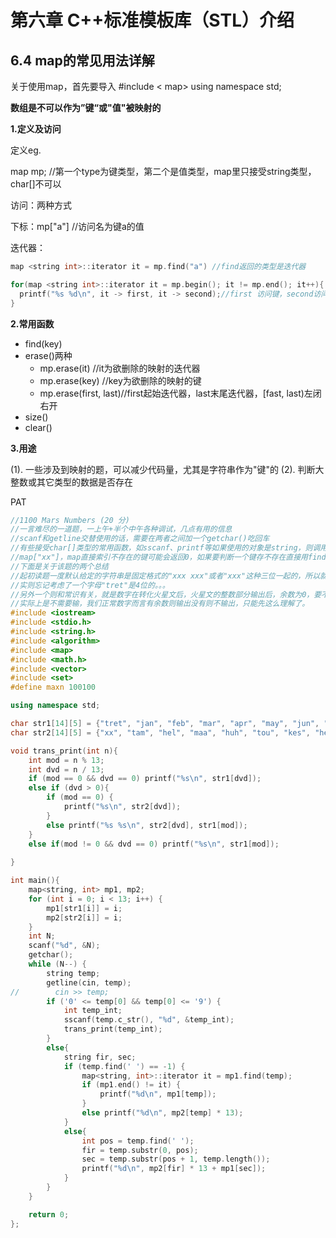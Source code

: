 # 第六章 C++标准模板库（STL）介绍
## 6.4 map的常见用法详解
关于使用map，首先要导入 #include < map>
using namespace std;

**数组是不可以作为”键“或"值"被映射的**

**1.定义及访问**

定义eg.

map <string int> mp; //第一个type为键类型，第二个是值类型，map里只接受string类型，char[]不可以

访问：两种方式

下标：mp["a"] //访问名为键a的值

迭代器：
```C++
map <string int>::iterator it = mp.find("a") //find返回的类型是迭代器

for(map <string int>::iterator it = mp.begin(); it != mp.end(); it++){
  printf("%s %d\n", it -> first, it -> second);//first 访问键，second访问值
}
```


**2.常用函数**
- find(key)
- erase()两种
  - mp.erase(it) //it为欲删除的映射的迭代器
  - mp.erase(key) //key为欲删除的映射的键
  - mp.erase(first, last)//first起始迭代器，last末尾迭代器，[fast, last)左闭右开
- size()
- clear()


**3.用途**

(1). 一些涉及到映射的题，可以减少代码量，尤其是字符串作为"键"的
(2). 判断大整数或其它类型的数据是否存在


PAT

```C++
//1100 Mars Numbers (20 分)
//一言难尽的一道题，一上午+半个中午各种调试，几点有用的信息
//scanf和getline交替使用的话，需要在两者之间加一个getchar()吃回车
//有些接受char[]类型的常用函数，如sscanf、printf等如果使用的对象是string，则调用.c_str()转化成char[]
//map["xx"]，map直接索引不存在的键可能会返回0，如果要判断一个键存不存在直接用find()，不存在则返回mp.end()，返回的是迭代器，用个迭代器变量来接收。。
//下面是关于该题的两个总结
//起初读题一度默认给定的字符串是固定格式的"xxx xxx"或者"xxx"这种三位一起的，所以就借助string类型的substr(0, 3),substr(4, 7)，有两个数据点因此出错
//实则忘记考虑了一个字母"tret"是4位的。。。
//另外一个则和常识有关，就是数字在转化火星文后，火星文的整数部分输出后，余数为0，要不要输出0所对应的火星文。题中没有明说也没有给出类似的样例。四分的数据点。
//实际上是不需要输，我们正常数字而言有余数则输出没有则不输出，只能先这么理解了。
#include <iostream>
#include <stdio.h>
#include <string.h>
#include <algorithm>
#include <map>
#include <math.h>
#include <vector>
#include <set>
#define maxn 100100

using namespace std;

char str1[14][5] = {"tret", "jan", "feb", "mar", "apr", "may", "jun", "jly", "aug", "sep", "oct", "nov", "dec"};
char str2[14][5] = {"xx", "tam", "hel", "maa", "huh", "tou", "kes", "hei", "elo", "syy", "lok", "mer", "jou"};

void trans_print(int n){
    int mod = n % 13;
    int dvd = n / 13;
    if (mod == 0 && dvd == 0) printf("%s\n", str1[dvd]);
    else if (dvd > 0){
        if (mod == 0) {
            printf("%s\n", str2[dvd]);
        }
        else printf("%s %s\n", str2[dvd], str1[mod]);
    }
    else if(mod != 0 && dvd == 0) printf("%s\n", str1[mod]);
    
}

int main(){
    map<string, int> mp1, mp2;
    for (int i = 0; i < 13; i++) {
        mp1[str1[i]] = i;
        mp2[str2[i]] = i;
    }
    int N;
    scanf("%d", &N);
    getchar();
    while (N--) {
        string temp;
        getline(cin, temp);
//        cin >> temp;
        if ('0' <= temp[0] && temp[0] <= '9') {
            int temp_int;
            sscanf(temp.c_str(), "%d", &temp_int);
            trans_print(temp_int);
        }
        else{
            string fir, sec;
            if (temp.find(' ') == -1) {
                map<string, int>::iterator it = mp1.find(temp);
                if (mp1.end() != it) {
                    printf("%d\n", mp1[temp]);
                }
                else printf("%d\n", mp2[temp] * 13);
            }
            else{
                int pos = temp.find(' ');
                fir = temp.substr(0, pos);
                sec = temp.substr(pos + 1, temp.length());
                printf("%d\n", mp2[fir] * 13 + mp1[sec]);
            }
        }
    }

    return 0;
};
```
